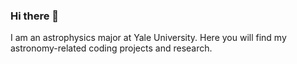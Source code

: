 ### Hi there 👋


I am an astrophysics major at Yale University. Here you will find my astronomy-related coding projects and research.



